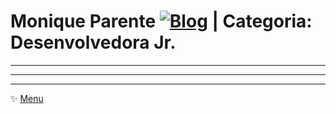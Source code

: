 # Monique Parente [![Blog](https://img.shields.io/badge/LinkedIn-0077B5?style=for-the-badge&logo=linkedin&logoColor=white)](https://www.linkedin.com/in/monique13/) | Categoria: Desenvolvedora Jr. 
______________________________________________________________________________________________________________________________________________________________________________


______________________________________________________________________________________________________________________________________________________________________________

______________________________________________________________________________________________________________________________________________________________________________
✨ [Menu](https://github.com/MoniqueParente/DesafiosBecaMoniqueParente/blob/main/README.md)<br/>
